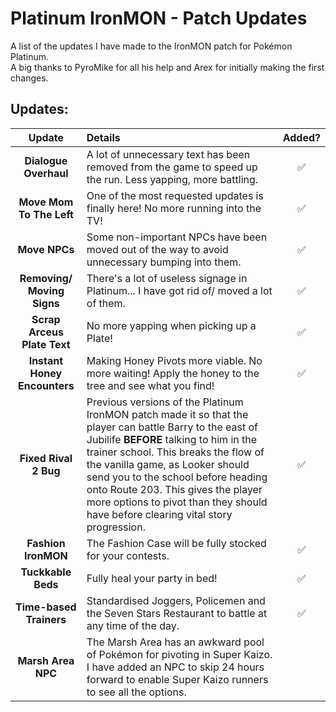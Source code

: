 # Platinum IronMON - Patch Updates
A list of the updates I have made to the IronMON patch for Pokémon Platinum.<br>A big thanks to PyroMike for all his help and Arex for initially making the first changes.
<br>
## Updates:
| **Update** | **Details** | **Added?** |
|:-:|:-|:-:|
| **Dialogue Overhaul** | A lot of unnecessary text has been removed from the game to speed up the run. Less yapping, more battling. | ✅ |
| **Move Mom To The Left** | One of the most requested updates is finally here! No more running into the TV! | ✅ |
| **Move NPCs** | Some non-important NPCs have been moved out of the way to avoid unnecessary bumping into them. | ✅ |
| **Removing/ Moving Signs** | There's a lot of useless signage in Platinum... I have got rid of/ moved a lot of them. | ✅ |
| **Scrap Arceus Plate Text** | No more yapping when picking up a Plate! | ✅ |
| **Instant Honey Encounters** | Making Honey Pivots more viable. No more waiting! Apply the honey to the tree and see what you find! | ✅ |
| **Fixed Rival 2 Bug** | Previous versions of the Platinum IronMON patch made it so that the player can battle Barry to the east of Jubilife **BEFORE** talking to him in the trainer school. This breaks the flow of the vanilla game, as Looker should send you to the school before heading onto Route 203. This gives the player more options to pivot than they should have before clearing vital story progression. | ✅ |
| **Fashion IronMON** | The Fashion Case will be fully stocked for your contests. | ✅ |
| **Tuckkable Beds** | Fully heal your party in bed! | ✅ |
| **Time-based Trainers** | Standardised Joggers, Policemen and the Seven Stars Restaurant to battle at any time of the day. | ✅ |
| **Marsh Area NPC** | The Marsh Area has an awkward pool of Pokémon for pivoting in Super Kaizo. I have added an NPC to skip 24 hours forward to enable Super Kaizo runners to see all the options. |  |
